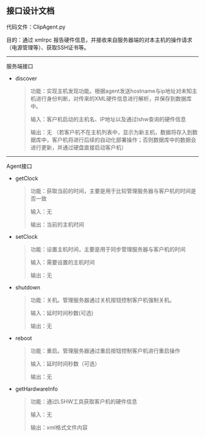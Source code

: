 ## 接口设计文档
代码文件：ClipAgent.py

目的：通过 xmlrpc 报告硬件信息，并接收来自服务器端的对本主机的操作请求（电源管理等）、获取SSH证书等。

-------
服务端接口
* discover

  >功能：实现主机发现功能。根据agent发送hostname与ip地址对未知主机进行身份判断，对传来的XML硬件信息进行解析，并保存到数据库中。
  >
  >输入：客户机启动的主机名、IP地址以及通过lshw查询的硬件信息
  >
  >输出：无 （若客户机不在主机列表中，显示为新主机，数据将存入到数据库中，客户机将进行后续的自动化部署操作；否则数据库中的数据会进行更新，并通过硬盘直接启动客户机）


----
Agent接口
* getClock

  >功能：获取当前的时间，主要是用于比较管理服务器与客户机的时间是否一致
  >
  >输入：无
  >
  >输出：当前的主机时间


* setClock

  >功能：设置主机时间，主要是用于同步管理服务器与客户机的时间
  >
  >输入：需要设置的主机时间
  >
  >输出：无


* shutdown

  >功能：关机。管理服务器通过关机按钮控制客户机强制关机。
  >
  >输入：延时时间秒数(可选)
  >
  >输出：无


* reboot

  >功能：重启。管理服务器通过重启按钮控制客户机进行重启操作
  >
  >输入：延时时间秒数（可选）
  >
  >输出：无


* getHardwareInfo

  >功能：通过LSHW工具获取客户机的硬件信息
  >
  >输入：无
  >
  >输出：xml格式文件内容

